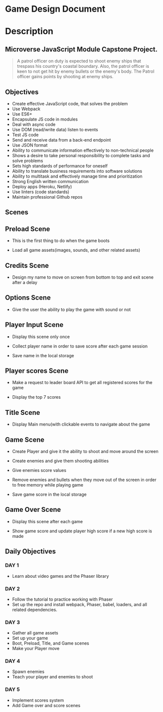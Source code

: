 # Game Design Document

# Description

## Microverse JavaScript Module Capstone Project.

> A patrol officer on duty is expected to shoot enemy ships that trespass his country's coastal boundary. Also, the patrol officer is keen to not get hit by enemy bullets or the enemy's body. The Patrol officer gains points by shooting at enemy ships.

## Objectives

- Create effective JavaScript code, that solves the problem
- Use Webpack
- Use ES6+
- Encapsulate JS code in modules
- Deal with async code
- Use DOM (read/write data) listen to events
- Test JS code
- Send and receive data from a back-end endpoint
- Use JSON format
- Ability to communicate information effectively to non-technical people
- Shows a desire to take personal responsibility to complete tasks and solve problems
- Sets high standards of performance for oneself
- Ability to translate business requirements into software solutions
- Ability to multitask and effectively manage time and prioritization
- Strong English written communication
- Deploy apps (Heroku, Netlify)
- Use linters (code standards)
- Maintain professional Github repos

## Scenes

## Preload Scene

- This is the first thing to do when the game boots

- Load all game assets(images, sounds, and other related assets)

## Credits Scene

- Design my name to move on screen from bottom to top and exit scene after a delay

## Options Scene

- Give the user the ability to play the game with sound or not

## Player Input Scene

- Display this scene only once

- Collect player name in order to save score after each game session

- Save name in the local storage

## Player scores Scene

- Make a request to leader board API to get all registered scores for the game

- Display the top 7 scores

## Title Scene

- Display Main menu(with clickable events to navigate about the game

## Game Scene

- Create Player and give it the ability to shoot and move around the screen

- Create enemies and give them shooting abilities

- Give enemies score values

- Remove enemies and bullets when they move out of the screen in order to free memory while playing game

- Save game score in the local storage

## Game Over Scene

- Display this scene after each game

- Show game score and update player high score if a new high score is made

## Daily Objectives

### DAY 1

- Learn about video games and the Phaser library

### DAY 2

- Follow the tutorial to practice working with Phaser
- Set up the repo and install webpack, Phaser, babel, loaders, and all related dependencies.

### DAY 3

- Gather all game assets
- Set up your game
- Boot, Preload, Title, and Game scenes
- Make your Player move

### DAY 4

- Spawn enemies
- Teach your player and enemies to shoot

### DAY 5

- Implement scores system
- Add Game over and score scenes
